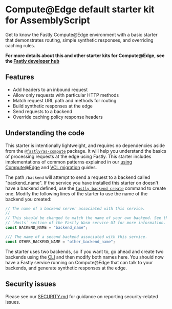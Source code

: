 # Compute@Edge default starter kit for AssemblyScript

Get to know the Fastly Compute@Edge environment with a basic starter that demonstrates routing, simple synthetic responses, and overriding caching rules.

**For more details about this and other starter kits for Compute@Edge, see the [Fastly developer hub](https://developer.fastly.com/solutions/starters)**

## Features

* Add headers to an inbound request
* Allow only requests with particular HTTP methods
* Match request URL path and methods for routing
* Build synthetic responses at the edge
* Send requests to a backend
* Override caching policy response headers

## Understanding the code

This starter is intentionally lightweight, and requires no dependencies aside from the [`@fastly/as-compute`](https://npmjs.com/package/@fastly/ass-compute) package. It will help you understand the basics of processing requests at the edge using Fastly. This starter includes implementations of common patterns explained in our [using Compute@Edge](/learning/compute/using/) and [VCL migration](/learning/compute/migrate) guides.

The path `/backend` will attempt to send a request to a backend called "backend_name".  If the service you have installed this starter on doesn't have a backend defined, use the [`fastly backend create`](/reference/cli/backend/create/) command to create one. Modify the following lines of the starter to use the name of the backend you created:

```typescript
// The name of a backend server associated with this service.
//
// This should be changed to match the name of your own backend. See the the
// `Hosts` section of the Fastly Wasm service UI for more information.
const BACKEND_NAME = "backend_name";

/// The name of a second backend associated with this service.
const OTHER_BACKEND_NAME = "other_backend_name";
```

The starter uses two backends, so if you want to, go ahead and create two backends using the [CLI](https://developer.fastly.com/reference/cli) and then modify both names here. You should now have a Fastly service running on Compute@Edge that can talk to your backends, and generate synthetic responses at the edge.

## Security issues

Please see our [SECURITY.md](SECURITY.md) for guidance on reporting security-related issues.
